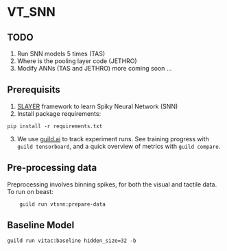 # VT_SNN

## TODO
1. Run SNN models 5 times (TAS)
2. Where is the pooling layer code (JETHRO)
3. Modify ANNs (TAS and JETHRO)
more coming soon ...
## Prerequisits
1. [SLAYER](https://github.com/bamsumit/slayerPytorch) framework to learn Spiky Neural Network (SNN)
2. Install package requirements:
```
pip install -r requirements.txt
```
3. We use [guild.ai](https://github.com/guildai/guildai) to track
experiment runs. See training progress with `guild tensorboard`, and a quick overview
of metrics with `guild compare`.

## Pre-processing data

Preprocessing involves binning spikes, for both the visual and tactile
data. To run on beast:

```
    guild run vtsnn:prepare-data

```

## Baseline Model

```
guild run vitac:baseline hidden_size=32 -b
```



